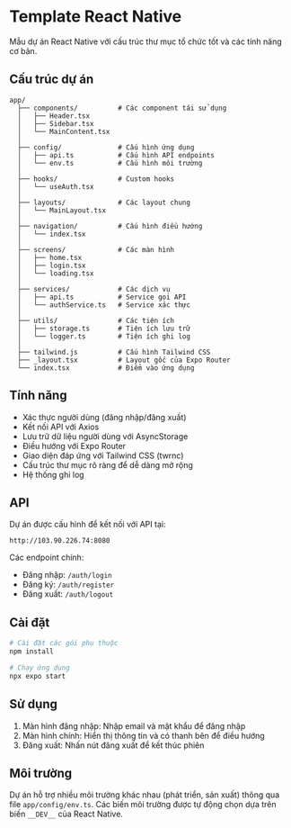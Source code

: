 # Template React Native

Mẫu dự án React Native với cấu trúc thư mục tổ chức tốt và các tính năng cơ bản.

## Cấu trúc dự án

```
app/
  ├── components/          # Các component tái sử dụng
  │   ├── Header.tsx
  │   ├── Sidebar.tsx
  │   └── MainContent.tsx
  │
  ├── config/              # Cấu hình ứng dụng
  │   ├── api.ts           # Cấu hình API endpoints
  │   └── env.ts           # Cấu hình môi trường
  │
  ├── hooks/               # Custom hooks
  │   └── useAuth.tsx
  │
  ├── layouts/             # Các layout chung
  │   └── MainLayout.tsx
  │
  ├── navigation/          # Cấu hình điều hướng
  │   └── index.tsx
  │
  ├── screens/             # Các màn hình
  │   ├── home.tsx
  │   ├── login.tsx
  │   └── loading.tsx
  │
  ├── services/            # Các dịch vụ
  │   ├── api.ts           # Service gọi API
  │   └── authService.ts   # Service xác thực
  │
  ├── utils/               # Các tiện ích
  │   ├── storage.ts       # Tiện ích lưu trữ
  │   └── logger.ts        # Tiện ích ghi log
  │
  ├── tailwind.js          # Cấu hình Tailwind CSS
  ├── _layout.tsx          # Layout gốc của Expo Router
  └── index.tsx            # Điểm vào ứng dụng
```

## Tính năng

- Xác thực người dùng (đăng nhập/đăng xuất)
- Kết nối API với Axios
- Lưu trữ dữ liệu người dùng với AsyncStorage
- Điều hướng với Expo Router
- Giao diện đáp ứng với Tailwind CSS (twrnc)
- Cấu trúc thư mục rõ ràng để dễ dàng mở rộng
- Hệ thống ghi log

## API

Dự án được cấu hình để kết nối với API tại:
```
http://103.90.226.74:8080
```

Các endpoint chính:
- Đăng nhập: `/auth/login`
- Đăng ký: `/auth/register`
- Đăng xuất: `/auth/logout`

## Cài đặt

```bash
# Cài đặt các gói phụ thuộc
npm install

# Chạy ứng dụng
npx expo start
```

## Sử dụng

1. Màn hình đăng nhập: Nhập email và mật khẩu để đăng nhập
2. Màn hình chính: Hiển thị thông tin và có thanh bên để điều hướng
3. Đăng xuất: Nhấn nút đăng xuất để kết thúc phiên

## Môi trường

Dự án hỗ trợ nhiều môi trường khác nhau (phát triển, sản xuất) thông qua file `app/config/env.ts`. Các biến môi trường được tự động chọn dựa trên biến `__DEV__` của React Native. 